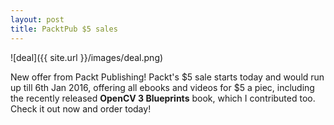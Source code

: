 ```yaml
---
layout: post
title: PacktPub $5 sales
---
```


![deal]({{ site.url }}/images/deal.png)

New offer from Packt Publishing! Packt's $5 sale starts today and would run up till 6th Jan 2016, offering all ebooks and videos for $5 a piec, including the recently released **OpenCV 3 Blueprints** book, which I contributed too. Check it out now and order today!

